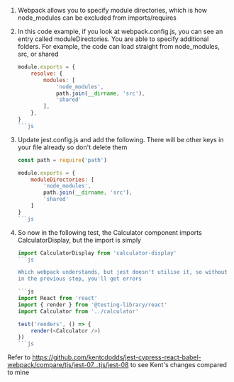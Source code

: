 1. Webpack allows you to specify module directories, which is how node_modules
   can be excluded from imports/requires
1. In this code example, if you look at webpack.config.js, you can see an entry
   called moduleDirectories. You are able to specify additional folders. For
   example, the code can load straight from node_modules, src, or shared
   ```js
   module.exports = {
       resolve: {
           modules: [
               'node_modules',
               path.join(__dirname, 'src'),
               'shared'
           ],
       },
   }
   ```js
1. Update jest.config.js and add the following. There will be other keys in your
   file already so don't delete them

   ```js
   const path = require('path')

   module.exports = {
       moduleDirectories: [
           'node_modules',
           path.join(__dirname, 'src'),
           'shared'
       ]
   }
   ```js

1. So now in the following test, the Calculator component imports
   CalculatorDisplay, but the import is simply

   ```js
   import CalculatorDisplay from 'calculator-display'
   ```js

   Which webpack understands, but jest doesn't utilise it, so without the change
   in the previous step, you'll get errors

   ```js
   import React from 'react'
   import { render } from '@testing-library/react'
   import Calculator from '../calculator'

   test('renders', () => {
       render(<Calculator />)
   })
   ```js

Refer to
https://github.com/kentcdodds/jest-cypress-react-babel-webpack/compare/tjs/jest-07...tjs/jest-08
to see Kent's changes compared to mine

